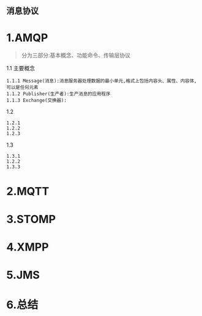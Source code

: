 ## 消息协议
# 1.AMQP
 > 分为三部分:基本概念、功能命令、传输层协议

1.1  主要概念    

    1.1.1 Message(消息):消息服务器处理数据的最小单元,格式上包括内容头、属性、内容体,可以是任何元素
    1.1.2 Publisher(生产者):生产消息的应用程序
    1.1.3 Exchange(交换器):   
1.2

    1.2.1
    1.2.2
    1.2.3  
1.3    

    1.3.1
    1.2.2
    1.3.3

# 2.MQTT
# 3.STOMP
# 4.XMPP
# 5.JMS
# 6.总结